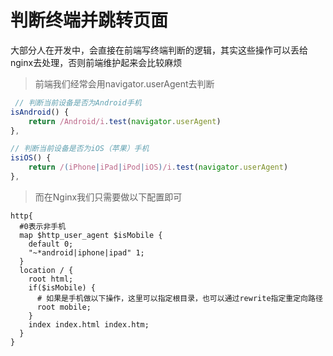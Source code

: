 # 判断终端并跳转页面

大部分人在开发中，会直接在前端写终端判断的逻辑，其实这些操作可以丢给nginx去处理，否则前端维护起来会比较麻烦

> 前端我们经常会用navigator.userAgent去判断

```js
 // 判断当前设备是否为Android手机
isAndroid() {
    return /Android/i.test(navigator.userAgent)
},

// 判断当前设备是否为iOS（苹果）手机
isiOS() {
    return /(iPhone|iPad|iPod|iOS)/i.test(navigator.userAgent)
},
```

> 而在Nginx我们只需要做以下配置即可

```nginx
http{
  #0表示非手机
  map $http_user_agent $isMobile {
    default 0;
    "~*android|iphone|ipad" 1;
  }
  location / {
    root html;
    if($isMobile) {
      # 如果是手机做以下操作，这里可以指定根目录，也可以通过rewrite指定重定向路径
      root mobile;
    }
    index index.html index.htm;
  }
}
```

